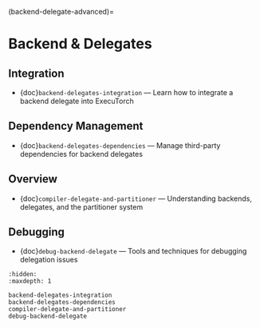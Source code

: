 (backend-delegate-advanced)=

# Backend & Delegates

## Integration

- {doc}`backend-delegates-integration` — Learn how to integrate a backend delegate into ExecuTorch

## Dependency Management

- {doc}`backend-delegates-dependencies` — Manage third-party dependencies for backend delegates

## Overview

- {doc}`compiler-delegate-and-partitioner` — Understanding backends, delegates, and the partitioner system

## Debugging

- {doc}`debug-backend-delegate` — Tools and techniques for debugging delegation issues

```{toctree}
:hidden:
:maxdepth: 1

backend-delegates-integration
backend-delegates-dependencies
compiler-delegate-and-partitioner
debug-backend-delegate
